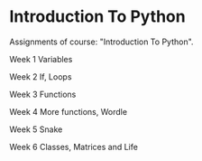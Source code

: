 # Introduction To Python
Assignments of course: "Introduction To Python".

Week 1
Variables

Week 2
If, Loops

Week 3
Functions

Week 4
More functions, Wordle

Week 5
Snake

Week 6
Classes, Matrices and Life
